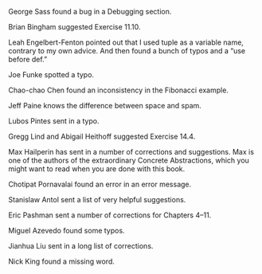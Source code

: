 George Sass found a bug in a Debugging section.

Brian Bingham suggested Exercise 11.10.

Leah Engelbert-Fenton pointed out that I used tuple as a variable name, contrary to my own advice. And then found a bunch of typos and a “use before def.”

Joe Funke spotted a typo.

Chao-chao Chen found an inconsistency in the Fibonacci example.

Jeff Paine knows the difference between space and spam.

Lubos Pintes sent in a typo.

Gregg Lind and Abigail Heithoff suggested Exercise 14.4.

Max Hailperin has sent in a number of corrections and suggestions. Max is one of the authors of the extraordinary Concrete Abstractions, which you might want to read when you are done with this book.

Chotipat Pornavalai found an error in an error message.

Stanislaw Antol sent a list of very helpful suggestions.

Eric Pashman sent a number of corrections for Chapters 4–11.

Miguel Azevedo found some typos.

Jianhua Liu sent in a long list of corrections.

Nick King found a missing word.